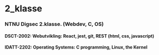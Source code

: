 # 2_klasse
### NTNU Digsec 2.klasse. (Webdev, C, OS) 
#### DSCT-2002: Webutvikling: React, jest, git, REST (html, css, javascript)
#### IDATT-2202: Operating Systems: C programming, Linux, the Kernel
